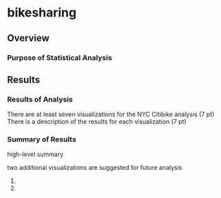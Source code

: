 # bikesharing

## Overview

### Purpose of Statistical Analysis 

## Results 

### Results of Analysis

There are at least seven visualizations for the NYC Citibike analysis (7 pt)
There is a description of the results for each visualization (7 pt)

### Summary of Results

high-level summary 

two additional visualizations are suggested for future analysis

1)
2)
